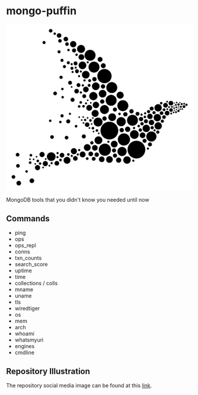 # mongo-puffin

![Mongo Puffin](puffin.svg)

MongoDB tools that you didn't know you needed until now

## Commands

- ping
- ops
- ops_repl
- conns
- txn_counts
- search_score
- uptime
- time
- collections / colls
- mname
- uname
- tls
- wiredtiger
- os
- mem
- arch
- whoami
- whatsmyuri
- engines
- cmdline

## Repository Illustration

The repository social media image can be found at this [link](https://freesvg.org/vector-clip-art-of-bird-silhouette-drawn-from-black-dots).
